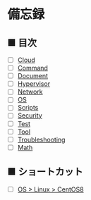 # 備忘録
## ■ 目次
- [ ] [Cloud](https://github.com/thetaru/memorandum/tree/master/Cloud)
- [ ] [Command](https://github.com/thetaru/memorandum/tree/master/command)
- [ ] [Document](https://github.com/thetaru/memorandum/tree/master/design_document)
- [ ] [Hypervisor](https://github.com/thetaru/memorandum/tree/master/Hypervisor)
- [ ] [Network](https://github.com/thetaru/memorandum/tree/master/Network)
- [ ] [OS](https://github.com/thetaru/memorandum/tree/master/OS)
- [ ] [Scripts](https://github.com/thetaru/memorandum/tree/master/Scripts)
- [ ] [Security](https://github.com/thetaru/memorandum/tree/master/Security)
- [ ] [Test](https://github.com/thetaru/memorandum/tree/master/Test)
- [ ] [Tool](https://github.com/thetaru/memorandum/tree/master/Tool)
- [ ] [Troubleshooting](https://github.com/thetaru/memorandum/tree/master/Troubleshooting)
- [ ] [Math](https://github.com/thetaru/memorandum/tree/master/Math)

## ■ ショートカット
- [ ] [OS > Linux > CentOS8](https://github.com/thetaru/memorandum/tree/master/OS/Linux/CentOS8)
